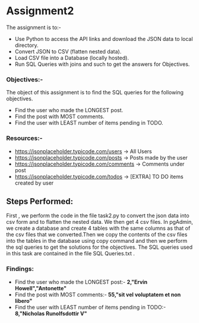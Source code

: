 # Assignment2
The assignment is to:-
- Use Python to access the API links and download the JSON data to local directory.
- Convert JSON to CSV (flatten nested data).
- Load CSV file into a Database (locally hosted).
- Run SQL Queries with joins and such to get the answers for Objectives.

### Objectives:-
The object of this assignment is to find the SQL queries for the following objectives.
- Find the user who made the LONGEST post.
- Find the post with MOST comments.
- Find the user with LEAST number of items pending in TODO.

### Resources:-
- https://jsonplaceholder.typicode.com/users -> All Users
- https://jsonplaceholder.typicode.com/posts -> Posts made by the user
- https://jsonplaceholder.typicode.com/comments -> Comments under post
- https://jsonplaceholder.typicode.com/todos -> [EXTRA] TO DO items created by user


## Steps Performed:
First , we perform the code in the file task2.py to convert the json data into csv form and to flatten the nested data. We then get 4 csv files. 
In pgAdmin, we create a database and create 4 tables with the same columns as that of the csv files that we converted.Then we copy the contents of the csv files into the tables in the database using copy command and then we perform the sql queries to get the solutions for the objectives.
The SQL queries used in this task are contained in the file SQL Queries.txt .


### Findings:
- Find the user who made the LONGEST post:-   **2,"Ervin Howell","Antonette"**
- Find the post with MOST comments:- **55,"sit vel voluptatem et non libero"**
- Find the user with LEAST number of items pending in TODO:- **8,"Nicholas Runolfsdottir V"**
